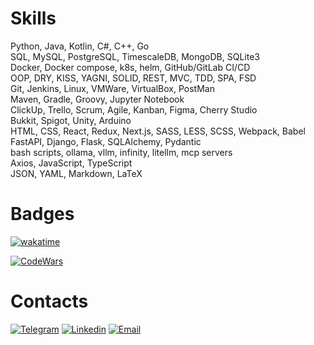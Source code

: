 # Skills
Python, Java, Kotlin, C#, C++, Go\
SQL, MySQL, PostgreSQL, TimescaleDB, MongoDB, SQLite3\
Docker, Docker compose, k8s, helm, GitHub/GitLab CI/CD\
OOP, DRY, KISS, YAGNI, SOLID, REST, MVC, TDD, SPA, FSD\
Git, Jenkins, Linux, VMWare, VirtualBox, PostMan\
Maven, Gradle, Groovy, Jupyter Notebook\
ClickUp, Trello, Scrum, Agile, Kanban, Figma, Cherry Studio\
Bukkit, Spigot, Unity, Arduino\
HTML, CSS, React, Redux, Next.js, SASS, LESS, SCSS, Webpack, Babel\
FastAPI, Django, Flask, SQLAlchemy, Pydantic\
bash scripts, ollama, vllm, infinity, litellm, mcp servers\
Axios, JavaScript, TypeScript\
JSON, YAML, Markdown, LaTeX

# Badges
[![wakatime](https://wakatime.com/badge/user/342c306f-2d85-43f6-a539-bb73a7c09656.svg?style=for-the-badge)](https://wakatime.com/@342c306f-2d85-43f6-a539-bb73a7c09656)

[![CodeWars](https://www.codewars.com/users/Roman-Andr/badges/large)](https://www.codewars.com/users/Roman-Andr)

# Contacts
[![Telegram](https://img.shields.io/badge/Telegram-2CA5E0?style=for-the-badge&logo=telegram&logoColor=white)](https://t.me/RomanAndr)
[![Linkedin](https://img.shields.io/badge/Linkedin-%232E87FB.svg?&style=for-the-badge&logo=linkedin&logoColor=white)](https://www.linkedin.com/in/romanandr)
[![Email](https://img.shields.io/badge/Gmail-D14836?style=for-the-badge&logo=gmail&logoColor=white)](mailto:andrroman07@gmail.com)
